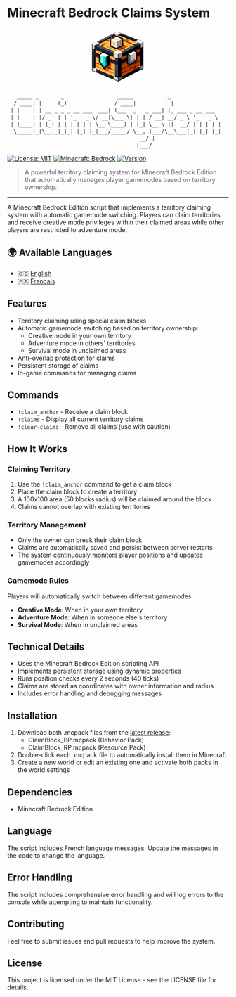 # Minecraft Bedrock Claims System

<div align="center">
  <img src="ClaimBlock_RP/pack_icon.png" alt="Claims System Logo" width="128" height="128">
</div>

```
   _____ _       _                 _____           _             
  / ____| |     (_)               / ____|         | |            
 | |    | | __ _ _ _ __ ___  ___| (___  _   _ ___| |_ ___ _ __ ___
 | |    | |/ _` | | '_ ` _ \/ __|\___ \| | | / __| __/ _ \ '_ ` _ \
 | |____| | (_| | | | | | | \__ \____) | |_| \__ \ ||  __/ | | | | |
  \_____|_|\__,_|_|_| |_| |_|___/_____/ \__, |___/\__\___|_| |_| |_|
                                          __/ |                      
                                         |___/                       
```

[![License: MIT](https://img.shields.io/badge/License-MIT-yellow.svg)](https://opensource.org/licenses/MIT)
[![Minecraft: Bedrock](https://img.shields.io/badge/Minecraft-Bedrock-green.svg)](https://www.minecraft.net/)
[![Version](https://img.shields.io/badge/version-1.0.12-blue.svg)](https://github.com/brucelightyear/minecraft_claim/releases)

> A powerful territory claiming system for Minecraft Bedrock Edition that automatically manages player gamemodes based on territory ownership.

---

A Minecraft Bedrock Edition script that implements a territory claiming system with automatic gamemode switching. Players can claim territories and receive creative mode privileges within their claimed areas while other players are restricted to adventure mode.

## 🌍 Available Languages

- 🇬🇧 [English](README.md)
- 🇫🇷 [Français](README.fr.md)

## Features

- Territory claiming using special claim blocks
- Automatic gamemode switching based on territory ownership:
  - Creative mode in your own territory
  - Adventure mode in others' territories
  - Survival mode in unclaimed areas
- Anti-overlap protection for claims
- Persistent storage of claims
- In-game commands for managing claims

## Commands

- `!claim_anchor` - Receive a claim block
- `!claims` - Display all current territory claims
- `!clear-claims` - Remove all claims (use with caution)

## How It Works

### Claiming Territory

1. Use the `!claim_anchor` command to get a claim block
2. Place the claim block to create a territory
3. A 100x100 area (50 blocks radius) will be claimed around the block
4. Claims cannot overlap with existing territories

### Territory Management

- Only the owner can break their claim block
- Claims are automatically saved and persist between server restarts
- The system continuously monitors player positions and updates gamemodes accordingly

### Gamemode Rules

Players will automatically switch between different gamemodes:
- **Creative Mode**: When in your own territory
- **Adventure Mode**: When in someone else's territory
- **Survival Mode**: When in unclaimed areas

## Technical Details

- Uses the Minecraft Bedrock Edition scripting API
- Implements persistent storage using dynamic properties
- Runs position checks every 2 seconds (40 ticks)
- Claims are stored as coordinates with owner information and radius
- Includes error handling and debugging messages

## Installation

1. Download both .mcpack files from the [latest release](https://github.com/brucelightyear/minecraft_claim/releases/tag/v1.0.12):
   - ClaimBlock_BP.mcpack (Behavior Pack)
   - ClaimBlock_RP.mcpack (Resource Pack)
2. Double-click each .mcpack file to automatically install them in Minecraft
3. Create a new world or edit an existing one and activate both packs in the world settings

## Dependencies

- Minecraft Bedrock Edition

## Language

The script includes French language messages. Update the messages in the code to change the language.

## Error Handling

The script includes comprehensive error handling and will log errors to the console while attempting to maintain functionality.

## Contributing

Feel free to submit issues and pull requests to help improve the system.

## License

This project is licensed under the MIT License - see the LICENSE file for details.
